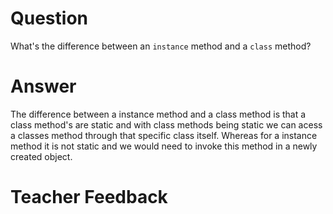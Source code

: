 # Question
What's the difference between an `instance` method and a `class` method?

# Answer
The difference between a instance method and a class method is that a class method's are static and with class methods being static we can acess a classes method through that specific class itself. Whereas for a instance method it is not static and we would need to invoke this method in  a newly created object. 

# Teacher Feedback